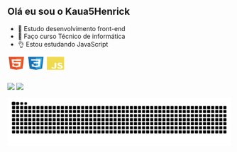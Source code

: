 ## Olá eu sou o Kaua5Henrick 

- 📘 Estudo desenvolvimento front-end
- 🤖 Faço curso Técnico de informática
- 👌 Estou estudando JavaScript

<div style="display: inline_block">
 <img align="center" alt="kaua-HTML" height="30" width="40" src="https://raw.githubusercontent.com/devicons/devicon/master/icons/html5/html5-original.svg">
  <img align="center" alt="kaua-CSS" height="30" width="40" src="https://raw.githubusercontent.com/devicons/devicon/master/icons/css3/css3-original.svg">
  <img align="center" alt="kaua-Js" height="30" width="40" src="https://raw.githubusercontent.com/devicons/devicon/master/icons/javascript/javascript-plain.svg">
 </div>

 ##

  <a href ="mailto:kauahenrick87@gmail.com"><img src="https://img.shields.io/badge/-Gmail-%23333?style=for-the-badge&logo=gmail&logoColor=white" target="_blank"></a>
 <a href="https://www.linkedin.com/in/kauã-henrique-06ba47212" target="_blank"><img src="https://img.shields.io/badge/-LinkedIn-%230077B5?style=for-the-badge&logo=linkedin&logoColor=white" target="_blank"></a> 
  
  
<picture align="center">
  <source media="(prefers-color-scheme: dark)" srcset="https://raw.githubusercontent.com/Kaua5Henrick/Kaua5Henrick/output/github-contribution-grid-snake-dark.svg">
  <source media="(prefers-color-scheme: light)" srcset="https://raw.githubusercontent.com/Kaua5Henrick/Kaua5Henrick/output/github-contribution-grid-snake-dark.svg">
  <img align="center" alt="github contribution grid snake animation" src="https://raw.githubusercontent.com/Kaua5Henrick/Kaua5Henrick/output/github-contribution-grid-snake.svg">
</picture>
